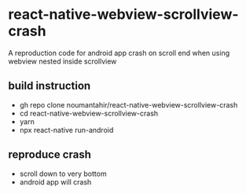 # react-native-webview-scrollview-crash
A reproduction code for android app crash on scroll end when using webview nested inside scrollview

## build instruction
- gh repo clone noumantahir/react-native-webview-scrollview-crash
- cd react-native-webview-scrollview-crash
- yarn
- npx react-native run-android

## reproduce crash
- scroll down to very bottom
- android app will crash

